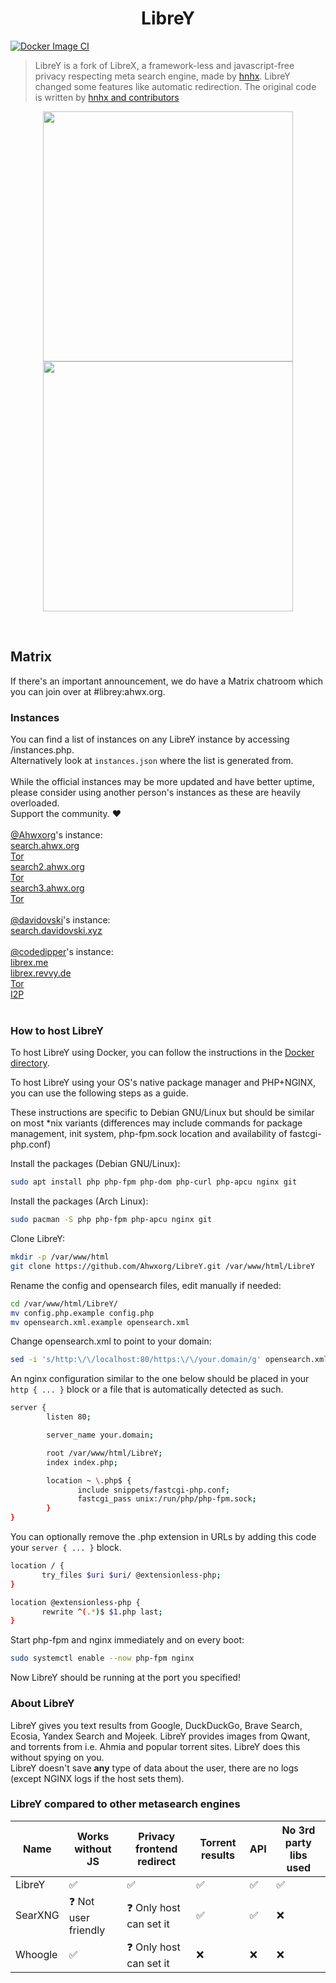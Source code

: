 <h1 align="center">LibreY</h1>

[![Docker Image CI](https://github.com/Ahwxorg/LibreY/actions/workflows/docker-image.yml/badge.svg)](https://github.com/Ahwxorg/LibreY/actions/workflows/docker-image.yml)

> LibreY is a fork of LibreX, a framework-less and javascript-free privacy respecting meta search engine, made by [hnhx](https://github.com/hnhx). LibreY changed some features like automatic redirection. The original code is written by [hnhx and contributors](https://github.com/hnhx/LibreX/contributors)

<p align="center">
  <img src="https://user-images.githubusercontent.com/49120638/215327189-76c54dec-8b19-4faf-8c39-29a61aa3b143.png" width="400">
  <img src="https://user-images.githubusercontent.com/49120638/215327239-b2a1cb07-3773-4ae7-bb3b-738de2cc3161.png" width="400">
</p>

<p align="center"></p>

<br>

## Matrix

If there's an important announcement, we do have a Matrix chatroom which you can join over at #librey:ahwx.org.

### Instances

You can find a list of instances on any LibreY instance by accessing /instances.php.<br>
Alternatively look at `instances.json` where the list is generated from.<br><br>
While the official instances may be more updated and have better uptime, please consider using another person's instances as these are heavily overloaded.<br>
Support the community. ❤️<br><br>
[@Ahwxorg](https://github.com/Ahwxorg)'s instance:<br>
[search.ahwx.org](https://search.ahwx.org/instances.php)<br>
[Tor](http://wn5jl6fxlzzfenlyu3lc4q7jpw2saplrywxvxtvqbguotwd4y5cjeuqd.onion/instances.php)<br>
[search2.ahwx.org](https://search2.ahwx.org/instances.php)<br>
[Tor](http://hyy7rcvknwb22v4nnoar635wntiwr4uwzhiuyimemyl4fz6k7tahj5id.onion/instances.php)<br>
[search3.ahwx.org](https://search3.ahwx.org/instances.php)<br>
[Tor](http://r7nesn6dnp2fssinw7n5uj4ob2na6g4jppakpjgioxb6v4ca4bbsqoyd.onion/instances.php)<br>
<br>
[@davidovski](https://github.com/davidovski)'s instance:<br>
[search.davidovski.xyz](https://search.davidovski.xyz/instances.php)<br>
<br>
[@codedipper](https://github.com/codedipper)'s instance:<br>
[librex.me](https://librex.me/instances.php)<br>
[librex.revvy.de](https://librex.revvy.de/instances.php)<br>
[Tor](http://librex.revvybrr6pvbx4n3j4475h4ghw4elqr4t5xo2vtd3gfpu2nrsnhh57id.onion/instances.php)<br>
[I2P](http://revekebotog64xrrammtsmjwtwlg3vqyzwdurzt2pu6botg4bejq.b32.i2p/instances.php)<br>
<br>

### How to host LibreY

To host LibreY using Docker, you can follow the instructions in the [Docker directory](https://github.com/Ahwxorg/LibreY/tree/main/docker).

To host LibreY using your OS's native package manager and PHP+NGINX, you can use the following steps as a guide.

These instructions are specific to Debian GNU/Linux but should be similar on most *nix variants (differences may include commands for package management, init system, php-fpm.sock location and availability of fastcgi-php.conf)

Install the packages (Debian GNU/Linux):

```sh
sudo apt install php php-fpm php-dom php-curl php-apcu nginx git
```

Install the packages (Arch Linux):
```sh
sudo pacman -S php php-fpm php-apcu nginx git
```

Clone LibreY:

```sh
mkdir -p /var/www/html
git clone https://github.com/Ahwxorg/LibreY.git /var/www/html/LibreY
```

Rename the config and opensearch files, edit manually if needed:

```sh
cd /var/www/html/LibreY/
mv config.php.example config.php
mv opensearch.xml.example opensearch.xml
```

Change opensearch.xml to point to your domain:

```sh
sed -i 's/http:\/\/localhost:80/https:\/\/your.domain/g' opensearch.xml
```

An nginx configuration similar to the one below should be placed in your `http { ... }` block or a file that is automatically detected as such.

```sh
server {
        listen 80;

        server_name your.domain;

        root /var/www/html/LibreY;
        index index.php;

        location ~ \.php$ {
               include snippets/fastcgi-php.conf;
               fastcgi_pass unix:/run/php/php-fpm.sock;
        }
}
```

You can optionally remove the .php extension in URLs by adding this code your `server { ... }` block.

```sh
location / {
       try_files $uri $uri/ @extensionless-php;
}

location @extensionless-php {
       rewrite ^(.*)$ $1.php last;
}
```

Start php-fpm and nginx immediately and on every boot:

```sh
sudo systemctl enable --now php-fpm nginx
```

Now LibreY should be running at the port you specified!

### About LibreY

LibreY gives you text results from Google, DuckDuckGo, Brave Search, Ecosia, Yandex Search and Mojeek. LibreY provides images from Qwant, and torrents from i.e. Ahmia and popular torrent sites. LibreY does this without spying on you.
<br>LibreY doesn't save **any** type of data about the user, there are no logs (except NGINX logs if the host sets them).

### LibreY compared to other metasearch engines

| Name    | Works without JS     | Privacy frontend redirect | Torrent results | API | No 3rd party libs used |
| ------- | -------------------- | ------------------------- | --------------- | --- | ---------------------- |
| LibreY  | ✅                   | ✅                        | ✅              | ✅  | ✅                     |
| SearXNG | ❓ Not user friendly | ❓ Only host can set it   | ✅              | ✅  | ❌                     |
| Whoogle | ✅                   | ❓ Only host can set it   | ❌              | ❌  | ❌                     |
